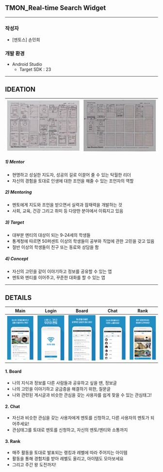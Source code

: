 ## TMON_Real-time Search Widget

------

### 작성자

- [멘토스] 손민희





### 개발 환경

- Android Studio 
  - Target SDK : 23



---

## IDEATION

| <img src="https://github.com/minheeson/OurMentorProject/blob/master/screenshots/app_structure_1.jpeg" width="400" /> | <img src="https://github.com/minheeson/OurMentorProject/blob/master/screenshots/app_structure_2.jpeg" width="400" /> |
| :--------------------------------------: | :--------------------------------------: |



##### 1) Mentor

* 현명하고 성실한 지도자, 성공의 길로 이끌어 줄 수 있는 탁월한 리더
* 자신의 경험을 토대로 인생에 대한 조언을 해줄 수 있는 조언자의 역할 

##### 2) Mentoring

* 멘토에게 지도와 조언을 받으면서 실력과 잠재력을 개발하는 것 
* 사회, 교육, 건강 그리고 취미 등 다양한 분야에서 이뤄지고 있음 

##### 3) Target

* 대부분 멘티의 대상이 되는 9-24세의 학생들
* 통계청에 따르면 50퍼센트 이상의 학생들이 공부와 직업에 관한 고민을 갖고 있음
* 절반 이상의 학생들이 친구 또는 동료와 상담을 함 

##### 4) Concept

* 자신의 고민을 같이 이야기하고 정보를 공유할 수 있는 앱
* 멘토와 멘티를 이어주고, 꾸준한 대화를 할 수 있는 앱 



------

## DETAILS

|                   Main                   |                  Login                   |                  Board                   |                   Chat                   |                   Rank                   |
| :--------------------------------------: | :--------------------------------------: | :--------------------------------------: | :--------------------------------------: | :--------------------------------------: |
| <img src="https://github.com/minheeson/OurMentorProject/blob/master/screenshots/content_main.png" width="150"/> | <img src="https://github.com/minheeson/OurMentorProject/blob/master/screenshots/content_login.png" width="150"/> | <img src="https://github.com/minheeson/OurMentorProject/blob/master/screenshots/content_board.png" width="150"/> | <img src="https://github.com/minheeson/OurMentorProject/blob/master/screenshots/content_chat.png" width="150"/> | <img src="https://github.com/minheeson/OurMentorProject/blob/master/screenshots/content_rank.png" width="150"/> |

#### 1. Board 

* 나의 지식과 정보를 다른 사람들과 공유하고 싶을 땐, 정보글
* 나의 고민을 이야기하고 궁금증을 해결하기 위한, 질문글 
* 나와 관련된 게시글과 비슷한 관심을 갖는 사용자를 쉽게 찾을 수 있는 관심태그!

#### 2. Chat

* 자신과 비슷한 관심을 갖는 사용자에게 멘토를 신청하고, 다른 사용자의 멘토가 되어주세요!
* 관심태그를 토대로 멘토를 신청하고, 자신의 멘토/멘티와 소통까지

#### 3. Rank

* 매주 활동을 토대로 발표되는 랭킹과 레벨에 따라 주어지는 아이템
* 활동을 통해 경험치를 받아 레벨도 올리고, 아이템도 모아보세요
* 그리고 주간 왕 도전까지!





